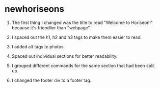 # newhoriseons

1. The first thing I changed was the title to read "Welcome to Horiseon!" because it's friendlier than "webpage".

2. I spaced out the h1, h2 and h3 tags to make them easier to read.

3. I added alt tags to photos.

4. Spaced out individual sections for better readability.

5. I grouped different commands for the same section that had been split up.

6. I changed the footer div to a footer tag.